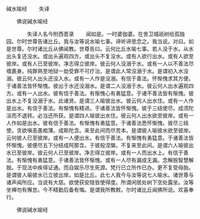   碱水喻经
　　失译




　　佛说碱水喻经

　　　　失译人名今附西晋录
　　闻如是。一时婆伽婆。在舍卫城祇树给孤独园。尔时世尊告诸比丘。我与汝等说水喻七事。谛听谛思念之。我当说。对曰。如是世尊。尔时诸比丘从佛闻教。世尊告曰。云何比丘水喻七事。若人没于水。从水出头复还没水。或出头遍观四方。或出头不复没水。或有人欲行出水。或有人欲至彼岸。或有人已至彼岸。净志得立彼岸。彼云何人没溺于水。或有一人以不善法尽缠裹身。纯罪熟至地狱一劫受罪不可疗治。是谓此人常没溺于水。是谓初入水没溺。彼云何人出头还没入水。或有一人作是没溺。有信于善法。怀惭愧求其方便。于诸善法皆怀惭愧。彼出于水还没溺水。是谓二人没溺于水。彼云何人出水遍观四方。或有一人出水。彼有信于善法。有惭愧心有勇猛意。于诸不善法皆有惭愧。彼出水上不复没溺于水。此诸贤。是谓三人喻彼出水。彼云何人出水住。或有一人作是出水。有信于善法。有惭愧有精进。于诸善法皆怀惭愧。彼于三结使尽。成须陀洹而不退转。必当还所获。是谓四人喻彼出水住。彼云何人出水欲至彼岸。或有一人作如是出水。彼有信于善法。有惭愧有勇猛意。于诸善法悉怀惭愧。彼尽三结使。贪欲嗔恚愚痴薄。成斯陀含。来至此间而尽苦本。是谓彼人喻彼水欲至彼岸。云何彼人已至彼岸。或有一人便出水。有信于善法。有惭愧有勇猛意。于诸善法皆怀惭愧。彼便尽五下分结成阿那含。于彼般涅槃。不复来至此间。是谓六人喻彼出水已至彼岸。彼云何人已至彼岸。净志得立彼岸。或有一人而出水上。有信于善法。有惭愧有勇猛意。于诸善法皆怀惭愧。或有一人尽有漏成无漏。念解脱智慧解脱。于现法中疾得证通。而自娱乐尽生死源。梵行已立所作已办。更不复受母胎。是谓彼人喻彼水已立彼出岸。如是比丘。此七人我今与汝等说七人喻水。诸世尊与诸声闻所应。当说有大慈。欲使获安隐皆使得度。所谓闲居处树下空处露坐。汝等坐禅勿有懈怠。今不精勤后备有悔。是谓我所教敕。尔时诸比丘闻佛所说。欢喜奉行。

　　佛说碱水喻经


